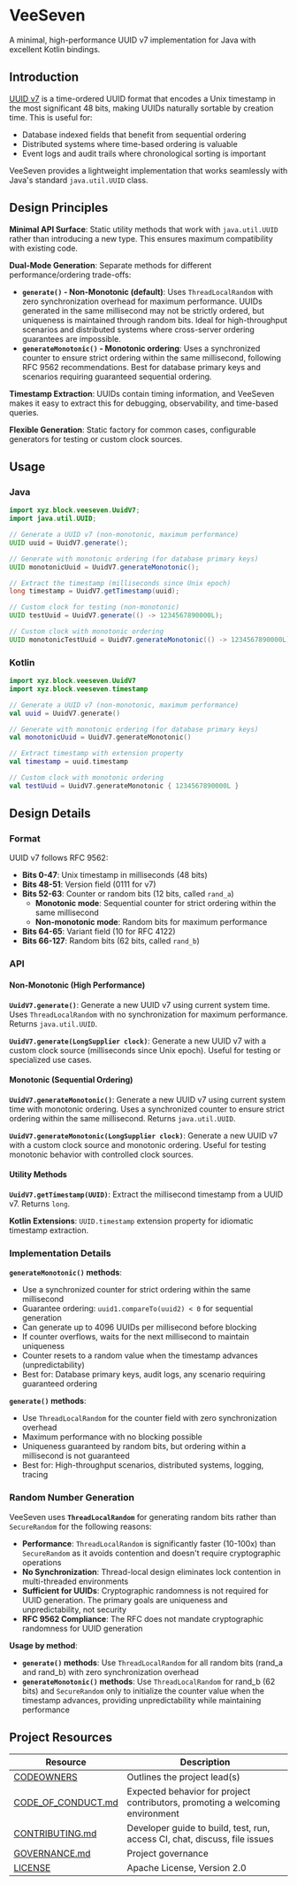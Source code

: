 # VeeSeven

A minimal, high-performance UUID v7 implementation for Java with excellent Kotlin bindings.

## Introduction

[UUID v7](https://www.rfc-editor.org/rfc/rfc9562.html#name-uuid-version-7) is a time-ordered UUID format that encodes a Unix timestamp in the most significant 48 bits, making UUIDs naturally sortable by creation time. This is useful for:

- Database indexed fields that benefit from sequential ordering
- Distributed systems where time-based ordering is valuable
- Event logs and audit trails where chronological sorting is important

VeeSeven provides a lightweight implementation that works seamlessly with Java's standard `java.util.UUID` class.

## Design Principles

**Minimal API Surface**: Static utility methods that work with `java.util.UUID` rather than introducing a new type. This ensures maximum compatibility with existing code.

**Dual-Mode Generation**: Separate methods for different performance/ordering trade-offs:
- **`generate()` - Non-Monotonic (default)**: Uses `ThreadLocalRandom` with zero synchronization overhead for maximum performance. UUIDs generated in the same millisecond may not be strictly ordered, but uniqueness is maintained through random bits. Ideal for high-throughput scenarios and distributed systems where cross-server ordering guarantees are impossible.
- **`generateMonotonic()` - Monotonic ordering**: Uses a synchronized counter to ensure strict ordering within the same millisecond, following RFC 9562 recommendations. Best for database primary keys and scenarios requiring guaranteed sequential ordering.

**Timestamp Extraction**: UUIDs contain timing information, and VeeSeven makes it easy to extract this for debugging, observability, and time-based queries.

**Flexible Generation**: Static factory for common cases, configurable generators for testing or custom clock sources.

## Usage

### Java

```java
import xyz.block.veeseven.UuidV7;
import java.util.UUID;

// Generate a UUID v7 (non-monotonic, maximum performance)
UUID uuid = UuidV7.generate();

// Generate with monotonic ordering (for database primary keys)
UUID monotonicUuid = UuidV7.generateMonotonic();

// Extract the timestamp (milliseconds since Unix epoch)
long timestamp = UuidV7.getTimestamp(uuid);

// Custom clock for testing (non-monotonic)
UUID testUuid = UuidV7.generate(() -> 1234567890000L);

// Custom clock with monotonic ordering
UUID monotonicTestUuid = UuidV7.generateMonotonic(() -> 1234567890000L);
```

### Kotlin

```kotlin
import xyz.block.veeseven.UuidV7
import xyz.block.veeseven.timestamp

// Generate a UUID v7 (non-monotonic, maximum performance)
val uuid = UuidV7.generate()

// Generate with monotonic ordering (for database primary keys)
val monotonicUuid = UuidV7.generateMonotonic()

// Extract timestamp with extension property
val timestamp = uuid.timestamp

// Custom clock with monotonic ordering
val testUuid = UuidV7.generateMonotonic { 1234567890000L }
```

## Design Details

### Format

UUID v7 follows RFC 9562:
- **Bits 0-47**: Unix timestamp in milliseconds (48 bits)
- **Bits 48-51**: Version field (0111 for v7)
- **Bits 52-63**: Counter or random bits (12 bits, called `rand_a`)
  - **Monotonic mode**: Sequential counter for strict ordering within the same millisecond
  - **Non-monotonic mode**: Random bits for maximum performance
- **Bits 64-65**: Variant field (10 for RFC 4122)
- **Bits 66-127**: Random bits (62 bits, called `rand_b`)

### API

#### Non-Monotonic (High Performance)

**`UuidV7.generate()`**: Generate a new UUID v7 using current system time. Uses `ThreadLocalRandom` with no synchronization for maximum performance. Returns `java.util.UUID`.

**`UuidV7.generate(LongSupplier clock)`**: Generate a new UUID v7 with a custom clock source (milliseconds since Unix epoch). Useful for testing or specialized use cases.

#### Monotonic (Sequential Ordering)

**`UuidV7.generateMonotonic()`**: Generate a new UUID v7 using current system time with monotonic ordering. Uses a synchronized counter to ensure strict ordering within the same millisecond. Returns `java.util.UUID`.

**`UuidV7.generateMonotonic(LongSupplier clock)`**: Generate a new UUID v7 with a custom clock source and monotonic ordering. Useful for testing monotonic behavior with controlled clock sources.

#### Utility Methods

**`UuidV7.getTimestamp(UUID)`**: Extract the millisecond timestamp from a UUID v7. Returns `long`.

**Kotlin Extensions**: `UUID.timestamp` extension property for idiomatic timestamp extraction.

### Implementation Details

**`generateMonotonic()` methods**:
- Use a synchronized counter for strict ordering within the same millisecond
- Guarantee ordering: `uuid1.compareTo(uuid2) < 0` for sequential generation
- Can generate up to 4096 UUIDs per millisecond before blocking
- If counter overflows, waits for the next millisecond to maintain uniqueness
- Counter resets to a random value when the timestamp advances (unpredictability)
- Best for: Database primary keys, audit logs, any scenario requiring guaranteed ordering

**`generate()` methods**:
- Use `ThreadLocalRandom` for the counter field with zero synchronization overhead
- Maximum performance with no blocking possible
- Uniqueness guaranteed by random bits, but ordering within a millisecond is not guaranteed
- Best for: High-throughput scenarios, distributed systems, logging, tracing

### Random Number Generation

VeeSeven uses **`ThreadLocalRandom`** for generating random bits rather than `SecureRandom` for the following reasons:

- **Performance**: `ThreadLocalRandom` is significantly faster (10-100x) than `SecureRandom` as it avoids contention and doesn't require cryptographic operations
- **No Synchronization**: Thread-local design eliminates lock contention in multi-threaded environments
- **Sufficient for UUIDs**: Cryptographic randomness is not required for UUID generation. The primary goals are uniqueness and unpredictability, not security
- **RFC 9562 Compliance**: The RFC does not mandate cryptographic randomness for UUID generation

**Usage by method**:
- **`generate()` methods**: Use `ThreadLocalRandom` for all random bits (rand_a and rand_b) with zero synchronization overhead
- **`generateMonotonic()` methods**: Use `ThreadLocalRandom` for rand_b (62 bits) and `SecureRandom` only to initialize the counter value when the timestamp advances, providing unpredictability while maintaining performance

## Project Resources

| Resource                                   | Description                                                                    |
| ------------------------------------------ | ------------------------------------------------------------------------------ |
| [CODEOWNERS](./CODEOWNERS)                 | Outlines the project lead(s)                                                   |
| [CODE_OF_CONDUCT.md](./CODE_OF_CONDUCT.md) | Expected behavior for project contributors, promoting a welcoming environment |
| [CONTRIBUTING.md](./CONTRIBUTING.md)       | Developer guide to build, test, run, access CI, chat, discuss, file issues     |
| [GOVERNANCE.md](./GOVERNANCE.md)           | Project governance                                                             |
| [LICENSE](./LICENSE)                       | Apache License, Version 2.0                                                    |
